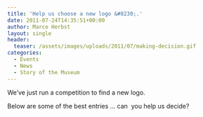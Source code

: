 ```yaml
---
title: 'Help us choose a new logo &#8230;.'
date: 2011-07-24T14:35:51+00:00
author: Marco Herbst
layout: single
header:
  teaser: /assets/images/uploads/2011/07/making-decision.gif
categories:
  - Events
  - News
  - Story of the Museum
---
```

We&#8217;ve just run a competition to find a new logo.

Below are some of the best entries &#8230; can  you help us decide?